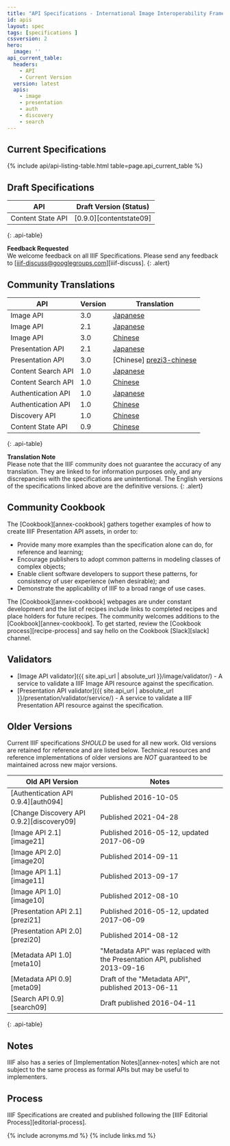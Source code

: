 ```yaml
---
title: "API Specifications - International Image Interoperability Framework™"
id: apis
layout: spec
tags: [specifications ]
cssversion: 2
hero:
  image: ''
api_current_table:
  headers:
    - API
    - Current Version
  version: latest
  apis:
    - image
    - presentation
    - auth
    - discovery
    - search
---
```


## Current Specifications

{% include api/api-listing-table.html table=page.api_current_table %}

## Draft Specifications

| API                  | Draft Version (Status) |
| -------------------- | ---------------------- |
| Content State API    | [0.9.0][contentstate09]|
{: .api-table}

__Feedback Requested__<br/>
We welcome feedback on all IIIF Specifications. Please send any feedback to [iiif-discuss@googlegroups.com][iiif-discuss].
{: .alert}

## Community Translations

| API                | Version | Translation           |
| ------------------ | ------- | --------------------- |
| Image API          | 3.0     | [Japanese][image3-jp] |
| Image API          | 2.1     | [Japanese][image-jp] |
| Image API          | 3.0     | [Chinese][image3-chinese] |
| Presentation API   | 2.1     | [Japanese][prezi-jp] |
| Presentation API   | 3.0     | [Chinese] [prezi3-chinese] |
| Content Search API | 1.0     | [Japanese][search-jp] |
| Content Search API | 1.0     | [Chinese][contentsearch1-chinese] |
| Authentication API | 1.0     | [Japanese][auth-jp] |
| Authentication API | 1.0     | [Chinese][auth1-chinese] |
| Discovery API      | 1.0     | [Chinese][discovery1-chinese] |
| Content State API  | 0.9     | [Chinese][contentstate-09-chinese] |
{: .api-table}

__Translation Note__<br/>
Please note that the IIIF community does not guarantee the accuracy of any translation. They are linked to for information purposes only, and any discrepancies with the specifications are unintentional. The English versions of the specifications linked above are the definitive versions.
{: .alert}

## Community Cookbook

The [Cookbook][annex-cookbook] gathers together examples of how to create IIIF Presentation API assets, in order to:

* Provide many more examples than the specification alone can do, for reference and learning;
* Encourage publishers to adopt common patterns in modeling classes of complex objects;
* Enable client software developers to support these patterns, for consistency of user experience (when desirable); and
* Demonstrate the applicability of IIIF to a broad range of use cases.

The [Cookbook][annex-cookbook] webpages are under constant development and the list of recipes include links to completed recipes and place holders for future recipes. The community welcomes additions to the [Cookbook][annex-cookbook]. To get started, review the [Cookbook process][recipe-process] and say hello on the Cookbook [Slack][slack] channel.

## Validators


- [Image API validator]({{ site.api_url | absolute_url }}/image/validator/) - A service to validate a IIIF Image API resource against the specification.
- [Presentation API validator]({{ site.api_url | absolute_url }}/presentation/validator/service/) - A service to validate a IIIF Presentation API resource against the specification.

## Older Versions

Current IIIF specifications _SHOULD_ be used for all new work. Old versions are retained for reference and are listed below. Technical resources and reference implementations of older versions are _NOT_ guaranteed to be maintained across new major versions.

| Old API Version            | Notes |
| -------------------------- | ----- |
| [Authentication API 0.9.4][auth094] | Published 2016-10-05 |
| [Change Discovery API 0.9.2][discovery09] | Published 2021-04-28 |
| [Image API 2.1][image21]   | Published 2016-05-12, updated 2017-06-09 |
| [Image API 2.0][image20]   | Published 2014-09-11 |
| [Image API 1.1][image11]   | Published 2013-09-17 |
| [Image API 1.0][image10]   | Published 2012-08-10 |
| [Presentation API 2.1][prezi21] | Published 2016-05-12, updated 2017-06-09 |
| [Presentation API 2.0][prezi20] | Published 2014-08-12 |
| [Metadata API 1.0][meta10] | "Metadata API" was replaced with the Presentation API, published 2013-09-16 |
| [Metadata API 0.9][meta09] | Draft of the "Metadata API", published 2013-06-11 |
| [Search API 0.9][search09] | Draft published 2016-04-11 |
{: .api-table}

## Notes

IIIF also has a series of [Implementation Notes][annex-notes] which are not subject to the same process as formal APIs but may be useful to implementers.

## Process

IIIF Specifications are created and published following the [IIIF Editorial Process][editorial-process].

[image3-jp]: http://www.asahi-net.or.jp/~ax2s-kmtn/ref/iiif/apiimage3.0.html
[image-jp]: http://www.asahi-net.or.jp/~ax2s-kmtn/ref/iiif/apiimage2.1.html
[prezi-jp]: http://www.asahi-net.or.jp/~ax2s-kmtn/ref/iiif/apipresentation2.1.html
[search-jp]: http://www.asahi-net.or.jp/~ax2s-kmtn/ref/iiif/searchapi1.0.html
[auth-jp]: http://www.asahi-net.or.jp/~ax2s-kmtn/ref/iiif/apiauthentication1.0.html
[image3-chinese]: https://www.yuque.com/iiifchina/df4qfk/fwybkl
[prezi3-chinese]: https://www.yuque.com/iiifchina/df4qfk/gpf6od
[auth1-chinese]: https://www.yuque.com/iiifchina/df4qfk/vkxifz
[contentsearch1-chinese]: https://www.yuque.com/iiifchina/df4qfk/ygbnck
[discovery1-chinese]: https://www.yuque.com/iiifchina/df4qfk/hdb26g
[contentstate-09-chinese]: https://www.yuque.com/iiifchina/df4qfk/wysy7i

{% include acronyms.md %}
{% include links.md %}
